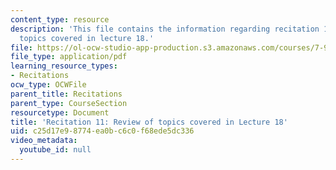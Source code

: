 ```yaml
---
content_type: resource
description: 'This file contains the information regarding recitation 11: review of
  topics covered in lecture 18.'
file: https://ol-ocw-studio-app-production.s3.amazonaws.com/courses/7-91j-foundations-of-computational-and-systems-biology-spring-2014/c25d17e98774ea0bc6c0f68ede5dc336_MIT7_91JS14_Rec_4-23-14.pdf
file_type: application/pdf
learning_resource_types:
- Recitations
ocw_type: OCWFile
parent_title: Recitations
parent_type: CourseSection
resourcetype: Document
title: 'Recitation 11: Review of topics covered in Lecture 18'
uid: c25d17e9-8774-ea0b-c6c0-f68ede5dc336
video_metadata:
  youtube_id: null
---
```

